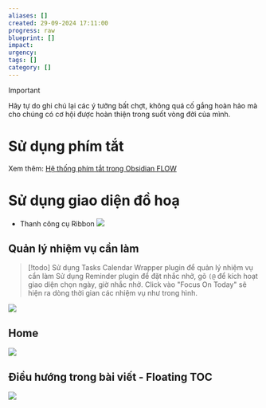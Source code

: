 ```yaml
---
aliases: []
created: 29-09-2024 17:11:00
progress: raw
blueprint: []
impact: 
urgency: 
tags: []
category: []
---
```


> [!important]
> Hãy tự do ghi chú lại các ý tưởng bất chợt, không quá cố gắng hoàn hảo mà cho chúng có cơ hội được hoàn thiện trong suốt vòng đời của mình.

# Sử dụng phím tắt

Xem thêm: [Hệ thống phím tắt trong Obsidian FLOW](../5.%20Exhibit/FLOW%20&%20PKM/Hệ%20thống%20phím%20tắt%20trong%20Obsidian%20FLOW.md)

# Sử dụng giao diện đồ hoạ
- Thanh công cụ Ribbon
![](../6.%20Vault/attachments/obsidian_flow_ribbon_navigation.png)

## Quản lý nhiệm vụ cần làm

> [!todo]
> Sử dụng Tasks Calendar Wrapper plugin để quản lý nhiệm vụ cần làm
> Sử dụng Reminder plugin để đặt nhắc nhở, gõ `(@` để kích hoạt giao diện chọn ngày, giờ nhắc nhở. Click vào "Focus On Today" sẽ hiện ra dòng thời gian các nhiệm vụ như trong hình.


![](../6.%20Vault/attachments/Pasted%20image%2020240929172844.png)

## Home

![](../6.%20Vault/attachments/Pasted%20image%2020240929173717.png)

## Điều hướng trong bài viết - Floating TOC

![](../6.%20Vault/attachments/floating_toc.png)
